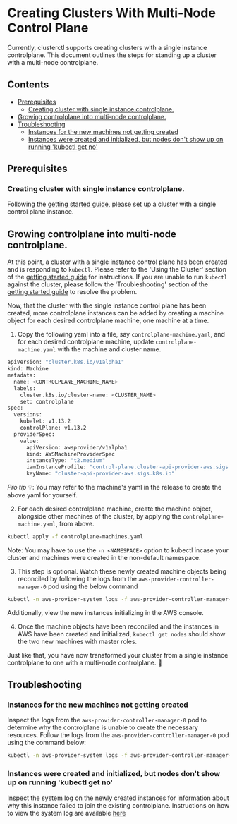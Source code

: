 # Creating Clusters With Multi-Node Control Plane  <!-- omit in toc -->
Currently, clusterctl supports creating clusters with a single instance controlplane. This document outlines the steps for standing up a cluster with a multi-node controlplane.

## Contents <!-- omit in toc -->
- [Prerequisites](#prerequisites)
  - [Creating cluster with single instance controlplane.](#creating-cluster-with-single-instance-controlplane)
- [Growing controlplane into multi-node controlplane.](#growing-controlplane-into-multi-node-controlplane)
- [Troubleshooting](#troubleshooting)
  - [Instances for the new machines not getting created](#instances-for-the-new-machines-not-getting-created)
  - [Instances were created and initialized, but nodes don't show up on running 'kubectl get no'](#instances-were-created-and-initialized-but-nodes-dont-show-up-on-running-kubectl-get-no)

## Prerequisites
### Creating cluster with single instance controlplane.
Following the [getting started guide](docs/getting-started.md), please set up a cluster with a single control plane instance.

## Growing controlplane into multi-node controlplane.
At this point, a cluster with a single instance control plane has been created and is responding to `kubectl`. Please refer to the 'Using the Cluster' section of the [getting started guide](docs/getting-started.md) for instructions. If you are unable to run `kubectl` against the cluster, please follow the 'Troubleshooting' section of the [getting started guide](docs/getting-started.md) to resolve the problem. 

Now, that the cluster with the single instance control plane has been created, more controlplane instances can be added by creating a machine object for each desired controlplane machine, one machine at a time. 
1. Copy the following yaml into a file, say `controlplane-machine.yaml`, and for each desired controlplane machine, update `controlplane-machine.yaml` with the machine and cluster name.
   
  ```bash
  apiVersion: "cluster.k8s.io/v1alpha1"
  kind: Machine
  metadata:
    name: <CONTROLPLANE_MACHINE_NAME>
    labels:
      cluster.k8s.io/cluster-name: <CLUSTER_NAME>
      set: controlplane
  spec:
    versions:
      kubelet: v1.13.2
      controlPlane: v1.13.2
    providerSpec:
      value:
        apiVersion: awsprovider/v1alpha1
        kind: AWSMachineProviderSpec
        instanceType: "t2.medium"
        iamInstanceProfile: "control-plane.cluster-api-provider-aws.sigs.k8s.io"
        keyName: "cluster-api-provider-aws.sigs.k8s.io"
  ```
  *Pro tip* 💡: You may refer to the machine's yaml in the release to create the above yaml for yourself.

2. For each desired controlplane machine, create the machine object, alongside other machines of the cluster, by applying the `controlplane-machine.yaml`, from above.
```bash
kubectl apply -f controlplane-machines.yaml
``` 
Note: You may have to use the `-n <NAMESPACE>` option to kubectl incase your cluster and machines were created in the non-default namespace.

3. This step is optional. Watch these newly created machine objects being reconciled by following the logs from the `aws-provider-controller-manager-0` pod using the below command
```bash
kubectl -n aws-provider-system logs -f aws-provider-controller-manager-0
```
Additionally, view the new instances initializing in the AWS console.

4. Once the machine objects have been reconciled and the instances in AWS have been created and initialized, `kubectl get nodes` should show the two new machines with master roles.

Just like that, you have now transformed your cluster from a single instance controlplane to one with a multi-node controlplane. 🎉

## Troubleshooting
### Instances for the new machines not getting created
Inspect the logs from the `aws-provider-controller-manager-0` pod to determine why the controlplane is unable to create the necessary resources. Follow the logs from the `aws-provider-controller-manager-0` pod using the command below:
```bash
kubectl -n aws-provider-system logs -f aws-provider-controller-manager-0
```
### Instances were created and initialized, but nodes don't show up on running 'kubectl get no'
Inspect the system log on the newly created instances for information about why this instance failed to join the existing controlplane. Instructions on how to view the system log are available [here](https://docs.aws.amazon.com/AWSEC2/latest/UserGuide/instance-console.html)

